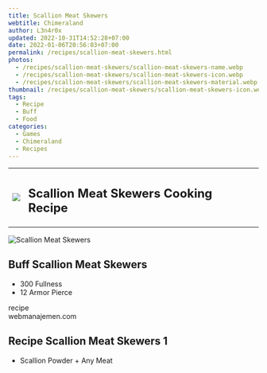 ```yaml
---
title: Scallion Meat Skewers
webtitle: Chimeraland
author: L3n4r0x
updated: 2022-10-31T14:52:28+07:00
date: 2022-01-06T20:56:03+07:00
permalink: /recipes/scallion-meat-skewers.html
photos:
  - /recipes/scallion-meat-skewers/scallion-meat-skewers-name.webp
  - /recipes/scallion-meat-skewers/scallion-meat-skewers-icon.webp
  - /recipes/scallion-meat-skewers/scallion-meat-skewers-material.webp
thumbnail: /recipes/scallion-meat-skewers/scallion-meat-skewers-icon.webp
tags:
  - Recipe
  - Buff
  - Food
categories:
  - Games
  - Chimeraland
  - Recipes
---
```


<section id="bootstrap-wrapper"><link rel="stylesheet" href="https://cdn.statically.io/gh/dimaslanjaka/Web-Manajemen/40ac3225/css/bootstrap-4.5-wrapper.css"/><div class="row mb-2"><div class="col-md-12 mb-2"><table class="table" id="post-info"><tbody><tr><td><img class="d-inline-block me-2" src="/chimeraland/recipes/scallion-meat-skewers/scallion-meat-skewers-icon.webp" width="auto" height="auto"/></td><td><h1 class="fs-5">Scallion Meat Skewers Cooking Recipe</h1></td></tr></tbody></table></div></div><div class="card mb-2"><div class="row g-0"><div class="col-sm-4 position-relative mb-2"><img src="/chimeraland/recipes/scallion-meat-skewers/scallion-meat-skewers-material.webp" class="card-img fit-cover w-100 h-100" alt="Scallion Meat Skewers" data-fancybox="true"/></div><div class="col-sm-8 mb-2"><div class="card-body"><h2 class="card-title fs-5">Buff Scallion Meat Skewers</h2><div class="card-text"><ul><li>300 Fullness</li><li>12 Armor Pierce</li></ul></div><span class="badge rounded-pill bg-dark">recipe</span></div><div class="card-footer text-end text-muted">webmanajemen.com</div></div></div></div><div class="row mb-2"><div class="col-12 col-lg-6 recipe-item mb-2"><div class="card"><div class="card-body"><h2 class="card-title fs-5">Recipe Scallion Meat Skewers 1</h2><div class="card-text"><ul><li>Scallion Powder<span> + </span>Any Meat</li></ul></div></div></div></div></div></section>